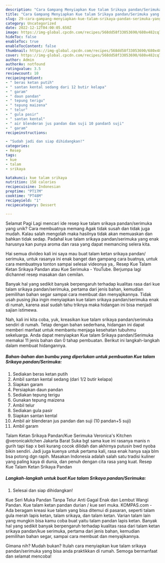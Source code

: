 ```yaml
---
description: "Cara Gampang Menyiapkan Kue talam Srikaya pandan/Serimuka yang Lezat, Mantap"
title: "Cara Gampang Menyiapkan Kue talam Srikaya pandan/Serimuka yang Lezat, Mantap"
slug: 29-cara-gampang-menyiapkan-kue-talam-srikaya-pandan-serimuka-yang-lezat-mantap
category: Uncategorized
date: 2022-12-12T04:00:05.650Z
image: https://img-global.cpcdn.com/recipes/568dd58f33053690/680x482cq70/kue-talam-srikaya-pandanserimuka-foto-resep-utama.jpg
hideToc: false
enableToc: true
enableTocContent: false
thumbnail: https://img-global.cpcdn.com/recipes/568dd58f33053690/680x482cq70/kue-talam-srikaya-pandanserimuka-foto-resep-utama.jpg
cover: https://img-global.cpcdn.com/recipes/568dd58f33053690/680x482cq70/kue-talam-srikaya-pandanserimuka-foto-resep-utama.jpg
author: Admin
authorAv: notfound
ratingvalue: 3.5
reviewcount: 10
recipeingredient:
- " beras ketan putih"
- " santan kental sedang dari 12 butir kelapa"
- " garam"
- " daun pandan"
- " tepung terigu"
- " tepung maizena"
- " telur"
- " gula pasir"
- " santan kental"
- " air blenderan jus pandan dan suji 10 pandan5 suji"
- " garam"
recipeinstructions:

- "Sudah jadi dan siap dihidangkan!"
categories:
- Resep
tags:
- kue
- talam
- srikaya

katakunci: kue talam srikaya 
nutrition: 158 calories
recipecuisine: Indonesian
preptime: "PT17M"
cooktime: "PT48M"
recipeyield: "1"
recipecategory: Dessert

---
```



Selamat Pagi Lagi mencari ide resep kue talam srikaya pandan/serimuka yang unik? Cara membuatnya memang Agak tidak susah dan tidak juga mudah. Kalau salah mengolah maka hasilnya tidak akan memuaskan dan bahkan tidak sedap. Padahal kue talam srikaya pandan/serimuka yang enak harusnya kan punya aroma dan rasa yang dapat memancing selera kita.


Hai semua divideo kali ini saya mau buat talam ketan srikaya pandan/ serimuka, untuk rasanya ini enak banget dan gampang cara buatnya, untuk cara membuatnya tonton sampai selesai videonya ya,. Resep Kue Talam Ketan Srikaya Pandan atau Kue Serimuka - YouTube. Berjumpa lagi dichannel resep masakan dan cemilan.

Banyak hal yang sedikit banyak berpengaruh terhadap kualitas rasa dari kue talam srikaya pandan/serimuka, pertama dari jenis bahan, kemudian pemilihan bahan segar sampai cara membuat dan menyajikannya. Tidak usah pusing jika ingin menyiapkan kue talam srikaya pandan/serimuka enak di rumah, karena asal sudah tahu triknya maka hidangan ini bisa menjadi sajian istimewa.


Nah, kali ini kita coba, yuk, kreasikan kue talam srikaya pandan/serimuka sendiri di rumah. Tetap dengan bahan sederhana, hidangan ini dapat memberi manfaat untuk membantu menjaga kesehatan tubuhmu sekeluarga. Anda dapat menyiapkan Kue talam Srikaya pandan/Serimuka memakai 11 jenis bahan dan 0 tahap pembuatan. Berikut ini langkah-langkah dalam membuat hidangannya.

<!--inarticleads1-->

##### Bahan-bahan dan bumbu yang diperlukan untuk pembuatan Kue talam Srikaya pandan/Serimuka:

1. Sediakan  beras ketan putih
1. Ambil  santan kental sedang (dari 1/2 butir kelapa)
1. Siapkan  garam
1. Persiapkan  daun pandan
1. Sediakan  tepung terigu
1. Gunakan  tepung maizena
1. Ambil  telur
1. Sediakan  gula pasir
1. Siapkan  santan kental
1. Ambil  air blenderan jus pandan dan suji (10 pandan+5 suji)
1. Ambil  garam


Talam Ketan Srikaya Pandan/Kue Serimuka Veronica&#39;s Kitchen @veronicakitchen Jakarta Barat Suka bgt sama kue ini rasanya manis n gurih tapi tiap x beli kurang cocok dilidah dan akhirnya putusin bwd nyoba bikin sendiri. Jadi juga kuenya untuk pertama kali, rasa enak hanya saja blm bsa potong dgn rapih. Masakan Indonesia adalah salah satu tradisi kuliner yang paling kaya di dunia, dan penuh dengan cita rasa yang kuat. Resep Kue Talam Ketan Srikaya Pandan 

<!--inarticleads2-->

##### Langkah-langkah untuk buat Kue talam Srikaya pandan/Serimuka:


1. Selesai dan siap dihidangkan!

Kue Seri Muka Pandan Tanpa Telur Anti Gagal Enak dan Lembut Wangi Pandan. Kue talam ketan pandan durian / kue seri muka. KOMPAS.com - Ada beragam kreasi kue talam yang bisa ditemui di pasaran, seperti talam gula merah lapis ketan, talam srikaya, dan talam ketan. Varian talam lain yang mungkin bisa kamu coba buat yaitu talam pandan lapis ketan. Banyak hal yang sedikit banyak berpengaruh terhadap kualitas rasa dari talam ketan srikaya pandan/kue serimuka, pertama dari jenis bahan, kemudian pemilihan bahan segar, sampai cara membuat dan menyajikannya. 

Gimana nih? Mudah bukan? Itulah cara menyiapkan kue talam srikaya pandan/serimuka yang bisa anda praktikkan di rumah. Semoga bermanfaat dan selamat mencoba!
